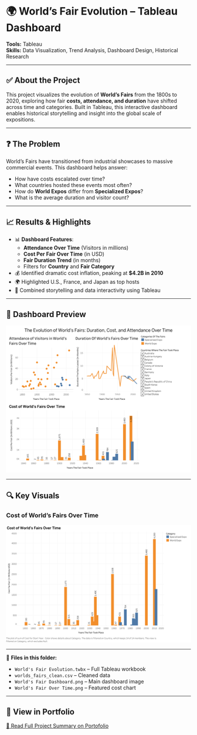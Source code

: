 # 🌍 World’s Fair Evolution – Tableau Dashboard

**Tools:** Tableau  
**Skills:** Data Visualization, Trend Analysis, Dashboard Design, Historical Research

---

## ✅ About the Project  
This project visualizes the evolution of **World’s Fairs** from the 1800s to 2020, exploring how fair **costs, attendance, and duration** have shifted across time and categories. Built in Tableau, this interactive dashboard enables historical storytelling and insight into the global scale of expositions.

---

## ❓ The Problem  
World’s Fairs have transitioned from industrial showcases to massive commercial events. This dashboard helps answer:
- How have costs escalated over time?
- What countries hosted these events most often?
- How do **World Expos** differ from **Specialized Expos**?
- What is the average duration and visitor count?

---

## 📈 Results & Highlights

- 📊 **Dashboard Features**:
  - **Attendance Over Time** (Visitors in millions)
  - **Cost Per Fair Over Time** (in USD)
  - **Fair Duration Trend** (in months)
  - Filters for **Country** and **Fair Category**
- 💰 Identified dramatic cost inflation, peaking at **$4.2B in 2010**
- 🌍 Highlighted U.S., France, and Japan as top hosts
- 🧩 Combined storytelling and data interactivity using Tableau

---

## 📸 Dashboard Preview

![World’s Fair Dashboard](World's%20Fair%20Dashboard.png)

---

## 🔍 Key Visuals

### Cost of World’s Fairs Over Time  
![Cost Graph](World's%20Fair%20Over%20Time.png)

---

📎 **Files in this folder:**  
- `World's Fair Evolution.twbx` – Full Tableau workbook  
- `worlds_fairs_clean.csv` – Cleaned data  
- `World's Fair Dashboard.png` – Main dashboard image  
- `World's Fair Over Time.png` – Featured cost chart

---

## 🔗 View in Portfolio  
[📁 Read Full Project Summary on Portofolio](https://transparent-rook-33b.notion.site/Hey-I-m-Shreeya-Sampat-1c1c4f21290c80a7a02ef878ea11233c?p=1c4c4f21290c80cabc46cb74442eccd5&pm=c)
